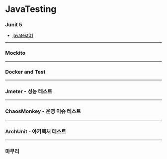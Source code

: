 # JavaTesting
### Junit 5 
 - [javatest01](https://github.com/yhxkit/JavaTesting/blob/master/readme/README_javatest01.md)

***

### Mockito

***

### Docker and Test

***

### Jmeter - 성능 테스트 

***

### ChaosMonkey - 운영 이슈 테스트

***

### ArchUnit - 아키텍처 테스트 

*** 

### 마무리 